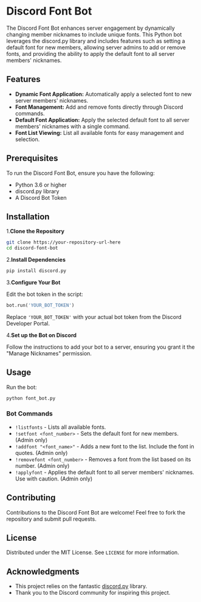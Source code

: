 # Discord Font Bot

The Discord Font Bot enhances server engagement by dynamically changing member nicknames to include unique fonts. This Python bot leverages the discord.py library and includes features such as setting a default font for new members, allowing server admins to add or remove fonts, and providing the ability to apply the default font to all server members' nicknames.

## Features

- **Dynamic Font Application:** Automatically apply a selected font to new server members' nicknames.
- **Font Management:** Add and remove fonts directly through Discord commands.
- **Default Font Application:** Apply the selected default font to all server members' nicknames with a single command.
- **Font List Viewing:** List all available fonts for easy management and selection.

## Prerequisites

To run the Discord Font Bot, ensure you have the following:

- Python 3.6 or higher
- discord.py library
- A Discord Bot Token

## Installation

1.**Clone the Repository**

```bash
git clone https://your-repository-url-here
cd discord-font-bot
```

2.**Install Dependencies**

```bash
pip install discord.py
```

3.**Configure Your Bot**

Edit the bot token in the script:

```python
bot.run('YOUR_BOT_TOKEN')
```

Replace `'YOUR_BOT_TOKEN'` with your actual bot token from the Discord Developer Portal.

4.**Set up the Bot on Discord**

Follow the instructions to add your bot to a server, ensuring you grant it the "Manage Nicknames" permission.

## Usage

Run the bot:

```bash
python font_bot.py
```

### Bot Commands

- `!listfonts` - Lists all available fonts.
- `!setfont <font_number>` - Sets the default font for new members. (Admin only)
- `!addfont "<font_name>"` - Adds a new font to the list. Include the font in quotes. (Admin only)
- `!removefont <font_number>` - Removes a font from the list based on its number. (Admin only)
- `!applyfont` - Applies the default font to all server members' nicknames. Use with caution. (Admin only)

## Contributing

Contributions to the Discord Font Bot are welcome! Feel free to fork the repository and submit pull requests.

## License

Distributed under the MIT License. See `LICENSE` for more information.

## Acknowledgments

- This project relies on the fantastic [discord.py](https://github.com/Rapptz/discord.py) library.
- Thank you to the Discord community for inspiring this project.
